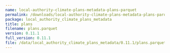 ```yaml
---
name: local-authority-climate-plans-metadata-plans-parquet
permalink: /downloads/local-authority-climate-plans-metadata-plans-parquet/0_11_1
package: local_authority_climate_plans_metadata
title: plans
filename: plans.parquet
version: 0.11.1
full_version: 0.11.1
file: /data/local_authority_climate_plans_metadata/0.11.1/plans.parquet
---
```

